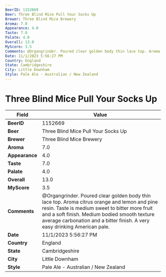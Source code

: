 ```yaml
---
BeerID: 1152669
Beer: Three Blind Mice Pull Your Socks Up
Brewer: Three Blind Mice Brewery
Aroma: 7.0
Appearance: 4.0
Taste: 7.0
Palate: 4.0
Overall: 13.0
MyScore: 3.5
Comments: @Organgrinder. Poured clear golden body thin lace top. Aroma citrus orange and lemon and pine resin. Taste is medium sweet to bitter more fruit and a soft finish. Medium bodied smooth texture average carbonation and a bitter finish. A very easy drinking American pale.
Date: 11/1/2023 5:56:27 PM
Country: England
State: Cambridgeshire
City: Little Downham
Style: Pale Ale - Australian / New Zealand
---
```


# Three Blind Mice Pull Your Socks Up

| Field         | Value |
|---------------|-------|
| **BeerID** | 1152669 |
| **Beer** | Three Blind Mice Pull Your Socks Up |
| **Brewer** | Three Blind Mice Brewery |
| **Aroma** | 7.0 |
| **Appearance** | 4.0 |
| **Taste** | 7.0 |
| **Palate** | 4.0 |
| **Overall** | 13.0 |
| **MyScore** | 3.5 |
| **Comments** | @Organgrinder. Poured clear golden body thin lace top. Aroma citrus orange and lemon and pine resin. Taste is medium sweet to bitter more fruit and a soft finish. Medium bodied smooth texture average carbonation and a bitter finish. A very easy drinking American pale. |
| **Date** | 11/1/2023 5:56:27 PM |
| **Country** | England |
| **State** | Cambridgeshire |
| **City** | Little Downham |
| **Style** | Pale Ale - Australian / New Zealand |
